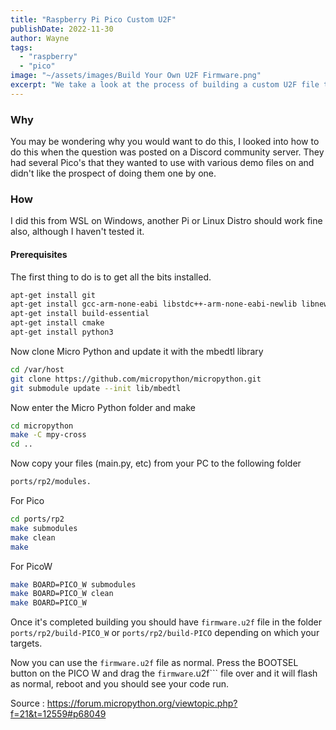 ```yaml
---
title: "Raspberry Pi Pico Custom U2F"
publishDate: 2022-11-30
author: Wayne
tags: 
  - "raspberry"
  - "pico"
image: "~/assets/images/Build Your Own U2F Firmware.png"
excerpt: "We take a look at the process of building a custom U2F file to allow easy deployment to many Micro Controllers"
---
```

### Why

You may be wondering why you would want to do this, I looked into how to do this when the question was posted on a Discord community server.  They had several Pico's that they wanted to use with various demo files on and didn't like the prospect of doing them one by one.

### How

I did this from WSL on Windows, another Pi or Linux Distro should work fine also, although I haven't tested it.

#### Prerequisites

The first thing to do is to get all the bits installed.

```bash
apt-get install git
apt-get install gcc-arm-none-eabi libstdc++-arm-none-eabi-newlib libnewlib-arm-none-eabi
apt-get install build-essential
apt-get install cmake
apt-get install python3
```

Now clone Micro Python and update it with the mbedtl library

```bash
cd /var/host
git clone https://github.com/micropython/micropython.git
git submodule update --init lib/mbedtl
```

Now enter the Micro Python folder and make

```bash
cd micropython
make -C mpy-cross
cd ..
```

Now copy your files (main.py, etc) from your PC to the following folder

```bash
ports/rp2/modules.
```

For Pico

```bash
cd ports/rp2
make submodules
make clean
make
```

For PicoW

```bash
make BOARD=PICO_W submodules
make BOARD=PICO_W clean
make BOARD=PICO_W 
```

Once it's completed building you should have ```firmware.u2f``` file in the folder ```ports/rp2/build-PICO_W``` or ```ports/rp2/build-PICO``` depending on which your targets.

Now you can use the ```firmware.u2f``` file as normal. Press the BOOTSEL button on the PICO W and drag the `firmware`.u2f``` file over and it will flash as normal, reboot and you should see your code run.

Source : https://forum.micropython.org/viewtopic.php?f=21&t=12559#p68049
